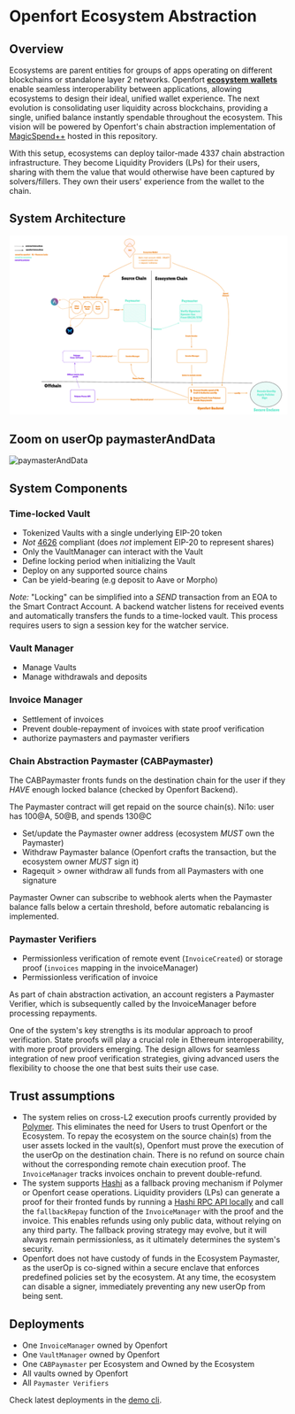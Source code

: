 # Openfort Ecosystem Abstraction

## Overview
Ecosystems are parent entities for groups of apps operating on different blockchains or standalone layer 2 networks. Openfort [**ecosystem wallets**](https://www.openfort.xyz/docs/guides/ecosystem) enable seamless interoperability between applications, allowing ecosystems to design their ideal, unified wallet experience. The next evolution is consolidating user liquidity across blockchains, providing a single, unified balance instantly spendable throughout the ecosystem. This vision will be powered by Openfort's chain abstraction implementation of [MagicSpend++](https://ethresear.ch/t/magicspend-spend-now-debit-later/19678/9) hosted in this repository.

With this setup, ecosystems can deploy tailor-made 4337 chain abstraction infrastructure.
They become Liquidity Providers (LPs) for their users, sharing with them the value that would otherwise have been captured by solvers/fillers.
They own their users' experience from the wallet to the chain.


## System Architecture

![architecture](./assets/archi.jpg)

## Zoom on userOp paymasterAndData

![paymasterAndData](./assets/paymasterAndData.png)

## System Components

### Time-locked Vault
- Tokenized Vaults with a single underlying EIP-20 token
- *Not* [4626](https://eips.ethereum.org/EIPS/eip-4626) compliant (does *not* implement EIP-20 to represent shares)
- Only the VaultManager can interact with the Vault
- Define locking period when initializing the Vault
- Deploy on any supported source chains
- Can be yield-bearing (e.g deposit to Aave or Morpho)

_Note:_ "Locking" can be simplified into a *SEND* transaction from an EOA to the Smart Contract Account. A backend watcher listens for received events and automatically transfers the funds to a time-locked vault. This process requires users to sign a session key for the watcher service.

### Vault Manager
- Manage Vaults
- Manage withdrawals and deposits

### Invoice Manager
- Settlement of invoices
- Prevent double-repayment of invoices with state proof verification
- authorize paymasters and paymaster verifiers

### Chain Abstraction Paymaster (CABPaymaster)

The CABPaymaster fronts funds on the destination chain for the user if they _HAVE_ enough locked balance (checked by Openfort Backend).

The Paymaster contract will get repaid on the source chain(s). Ni1o: user has 100@A, 50@B, and spends 130@C

- Set/update the Paymaster owner address (ecosystem *MUST* own the Paymaster)
- Withdraw Paymaster balance (Openfort crafts the transaction, but the ecosystem owner *MUST* sign it)
- Ragequit > owner withdraw all funds from all Paymasters with one signature

Paymaster Owner can subscribe to webhook alerts when the Paymaster balance falls below a certain threshold, before automatic rebalancing is implemented.

### Paymaster Verifiers
- Permissionless verification of remote event (`InvoiceCreated`) or storage proof (`invoices` mapping in the invoiceManager)
- Permissionless verification of invoice

As part of chain abstraction activation, an account registers a Paymaster Verifier, which is subsequently called by the InvoiceManager before processing repayments.

One of the system's key strengths is its modular approach to proof verification. State proofs will play a crucial role in Ethereum interoperability, with more proof providers emerging. The design allows for seamless integration of new proof verification strategies, giving advanced users the flexibility to choose the one that best suits their use case.

## Trust assumptions

- The system relies on cross-L2 execution proofs currently provided by [Polymer](https://docs.polymerlabs.org/docs/build/examples/chain_abstraction/). This eliminates the need for Users to trust Openfort or the Ecosystem. To repay the ecosystem on the source chain(s) from the user assets locked in the vault(s), Openfort must prove the execution of the userOp on the destination chain. There is no refund on source chain without the corresponding remote chain execution proof. The `InvoiceManager` tracks invoices onchain to prevent double-refund.
- The system supports [Hashi](https://crosschain-alliance.gitbook.io/hashi/introduction/what-is-hashi) as a fallback proving mechanism if Polymer or Openfort cease operations. Liquidity providers (LPs) can generate a proof for their fronted funds by running a [Hashi RPC API locally](https://github.com/gnosis/hashi/tree/main/packages/rpc#getting-started) and call the `fallbackRepay` function of the `InvoiceManager` with the proof and the invoice. This enables refunds using only public data, without relying on any third party. The fallback proving strategy may evolve, but it will always remain permissionless, as it ultimately determines the system's security.
- Openfort does not have custody of funds in the Ecosystem Paymaster, as the userOp is co-signed within a secure enclave that enforces predefined policies set by the ecosystem. At any time, the ecosystem can disable a signer, immediately preventing any new userOp from being sent.

## Deployments

- One `InvoiceManager` owned by Openfort
- One `VaultManager` owned by Openfort
- One `CABPaymaster` per Ecosystem and Owned by the Ecosystem
- All vaults owned by Openfort
- All `Paymaster Verifiers`

Check latest deployments in the [demo cli](demo/constants.ts).

